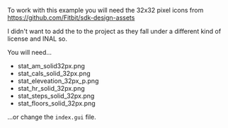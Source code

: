 To work with this example you will need the 32x32 pixel icons from 
https://github.com/Fitbit/sdk-design-assets

I didn't want to add the to the project as they fall under a different kind
of license and INAL so.

You will need...
* stat_am_solid32px.png
* stat_cals_solid_32px.png
* stat_eleveation_32px_p.png
* stat_hr_solid_32px.png
* stat_steps_solid_32px.png
* stat_floors_solid_32px.png

...or change the `index.gui` file.